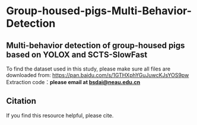 # Group-housed-pigs-Multi-Behavior-Detection
## Multi-behavior detection of group-housed pigs based on YOLOX and SCTS-SlowFast

To find the dataset used in this study, please make sure all files are downloaded from: https://pan.baidu.com/s/1GTHXphYGuJuwcKJsYOS9pw 
Extraction code：**please email at bsdai@neau.edu.cn**

## Citation
If you find this resource helpful, please cite.
